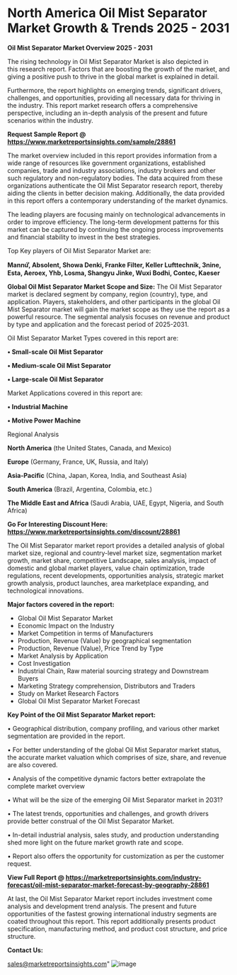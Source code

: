 # North America Oil Mist Separator Market Growth & Trends 2025 - 2031

<Strong> Oil Mist Separator Market Overview 2025 - 2031</strong>

The rising technology in Oil Mist Separator Market is also depicted in this research report. Factors that are boosting the growth of the market, and giving a positive push to thrive in the global market is explained in detail.

Furthermore, the report highlights on emerging trends, significant drivers, challenges, and opportunities, providing all necessary data for thriving in the industry. This report market research offers a comprehensive perspective, including an in-depth analysis of the present and future scenarios within the industry.

<strong>Request Sample Report @ <a href=https://www.marketreportsinsights.com/sample/28861>https://www.marketreportsinsights.com/sample/28861</a></strong>

The market overview included in this report provides information from a wide range of resources like government organizations, established companies, trade and industry associations, industry brokers and other such regulatory and non-regulatory bodies. The data acquired from these organizations authenticate the Oil Mist Separator research report, thereby aiding the clients in better decision making. Additionally, the data provided in this report offers a contemporary understanding of the market dynamics.

The leading players are focusing mainly on technological advancements in order to improve efficiency. The long-term development patterns for this market can be captured by continuing the ongoing process improvements and financial stability to invest in the best strategies.

Top Key players of Oil Mist Separator Market are:

<strong>Mannứꙺ, Absolent, Showa Denki, Franke Filter, Keller Lufttechnik, 3nine, Esta, Aeroex, Yhb, Losma, Shangyu Jinke, Wuxi Bodhi, Contec, Kaeser</strong>

<strong><b>Global Oil Mist Separator Market Scope and Size:</b></strong>
The Oil Mist Separator market is declared segment by company, region (country), type, and application. Players, stakeholders, and other participants in the global Oil Mist Separator market will gain the market scope as they use the report as a powerful resource. The segmental analysis focuses on revenue and product by type and application and the forecast period of 2025-2031.

Oil Mist Separator Market Types covered in this report are:

<strong>• Small-scale Oil Mist Separator

• Medium-scale Oil Mist Separator

• Large-scale Oil Mist Separator</strong>

Market Applications covered in this report are:

<strong>• Industrial Machine

• Motive Power Machine</strong> 

Regional Analysis

<strong>North America</strong> (the United States, Canada, and Mexico)

<strong>Europe</strong> (Germany, France, UK, Russia, and Italy)

<strong>Asia-Pacific</strong> (China, Japan, Korea, India, and Southeast Asia)

<strong>South America</strong> (Brazil, Argentina, Colombia, etc.)

<strong>The Middle East and Africa</strong> (Saudi Arabia, UAE, Egypt, Nigeria, and South Africa)

<strong>Go For Interesting Discount Here: <a href=https://www.marketreportsinsights.com/discount/28861>https://www.marketreportsinsights.com/discount/28861</a></strong>

The Oil Mist Separator market report provides a detailed analysis of global market size, regional and country-level market size, segmentation market growth, market share, competitive Landscape, sales analysis, impact of domestic and global market players, value chain optimization, trade regulations, recent developments, opportunities analysis, strategic market growth analysis, product launches, area marketplace expanding, and technological innovations.

<strong><b>Major factors covered in the report:</b></strong>
<ul>
  <li>Global Oil Mist Separator Market </li>
  <li>Economic Impact on the Industry</li>
  <li>Market Competition in terms of Manufacturers</li>
  <li>Production, Revenue (Value) by geographical segmentation</li>
  <li>Production, Revenue (Value), Price Trend by Type</li>
  <li>Market Analysis by Application</li>
  <li>Cost Investigation</li>
  <li>Industrial Chain, Raw material sourcing strategy and Downstream Buyers</li>
  <li>Marketing Strategy comprehension, Distributors and Traders</li>
  <li>Study on Market Research Factors</li>
  <li>Global Oil Mist Separator Market Forecast</li>
</ul>

<strong><b>Key Point of the Oil Mist Separator Market report:</b></strong>

• Geographical distribution, company profiling, and various other market segmentation are provided in the report.

• For better understanding of the global Oil Mist Separator market status, the accurate market valuation which comprises of size, share, and revenue are also covered.

• Analysis of the competitive dynamic factors better extrapolate the complete market overview

• What will be the size of the emerging Oil Mist Separator market in 2031?

• The latest trends, opportunities and challenges, and growth drivers provide better construal of the Oil Mist Separator Market.

• In-detail industrial analysis, sales study, and production understanding shed more light on the future market growth rate and scope.

• Report also offers the opportunity for customization as per the customer request.

<strong><b>View Full Report @ <a href=https://marketreportsinsights.com/industry-forecast/oil-mist-separator-market-forecast-by-geography-28861>https://marketreportsinsights.com/industry-forecast/oil-mist-separator-market-forecast-by-geography-28861</a></b></strong>


At last, the Oil Mist Separator Market report includes investment come analysis and development trend analysis. The present and future opportunities of the fastest growing international industry segments are coated throughout this report. This report additionally presents product specification, manufacturing method, and product cost structure, and price structure.

<strong>Contact Us:</strong>

sales@marketreportsinsights.com"
![image](https://github.com/user-attachments/assets/80d26b03-68a3-4c1e-a62e-0fd11dbf560d)
